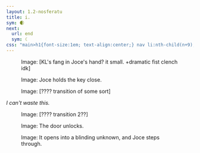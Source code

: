 ```yaml
---
layout: 1.2-nosferatu
title: i.
sym: 🌒︎
next:
  url: end
  sym: ☾
css: "main>h1{font-size:1em; text-align:center;} nav li:nth-child(n+9),#nxt span{display:none;} header h2{color:#404040;} nav li:nth-child(8){color:#808080;} main,figcaption{text-align:center;} p,figcaption{max-width:425px;} figure{margin:5em auto;} #nxt{margin-top:10em;}"
---
```

<figure><img src="https://via.placeholder.com/400x300.png" alt=""/>
<figcaption><span class="x">Image: </span>[KL's fang in Joce's hand? it small. +dramatic fist clench idk]</figcaption></figure>

<figure><img src="https://via.placeholder.com/400x300.png" alt=""/>
<figcaption><span class="x">Image: </span>Joce holds the key close.</figcaption></figure>

<figure><img src="https://via.placeholder.com/400x300.png" alt=""/>
<figcaption><span class="x">Image: </span>[???? transition of some sort]</figcaption></figure>

<i>I can't waste this.</i>

<figure><img src="https://via.placeholder.com/400x300.png" alt=""/>
<figcaption><span class="x">Image: </span>[???? transition 2??]</figcaption></figure>

<figure><img src="https://via.placeholder.com/400x300.png" alt=""/>
<figcaption><span class="x">Image: </span>The door unlocks.</figcaption></figure>

<figure><img src="https://via.placeholder.com/400x300.png" alt=""/>
<figcaption><span class="block"><span class="x">Image: </span>It opens into a blinding unknown,</span> <span class="block">and Joce steps through.</span></figcaption></figure>

<!--would be cool if there's some kind of pulsing/glowing effect at the end here? hide the "next" text [done], and make the animation slow enough there might initially appear to be nothing.
also use opacity for that, not color, because forced emojis suuuuuck

+letter "n" in for the end bit? citation: https://en.wikipedia.org/wiki/Roman_numerals#Zero-->
